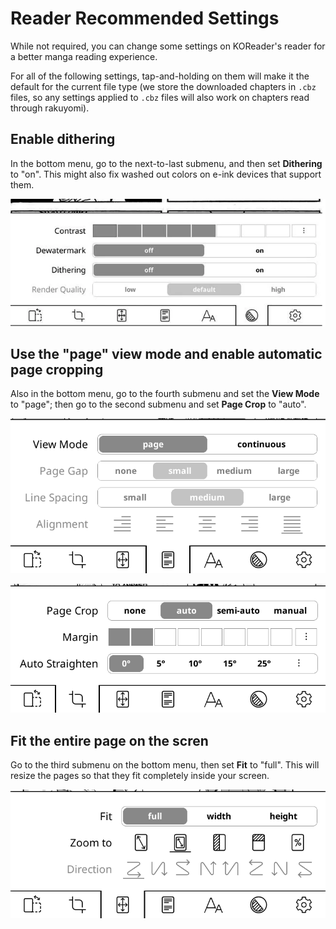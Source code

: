 # Reader Recommended Settings

While not required, you can change some settings on KOReader's reader for a better manga reading experience.

For all of the following settings, tap-and-holding on them will make it the default for the current file type (we store the downloaded chapters in `.cbz` files, so any settings applied to `.cbz` files will also work on chapters read through rakuyomi).

## Enable dithering

In the bottom menu, go to the next-to-last submenu, and then set **Dithering** to "on". This might also fix washed out colors on e-ink devices that support them.

<div align="center">

![Dithering](./dithering.png)

</div>

## Use the "page" view mode and enable automatic page cropping

Also in the bottom menu, go to the fourth submenu and set the **View Mode** to "page"; then go to the second submenu and set **Page Crop** to "auto".

<div align="center">

![View mode](./view-mode.png)

![Page crop](./page-crop.png)

</div>

## Fit the entire page on the scren

Go to the third submenu on the bottom menu, then set **Fit** to "full". This will resize the pages so that they fit completely inside your screen. 

![Fit](./fit.png)
